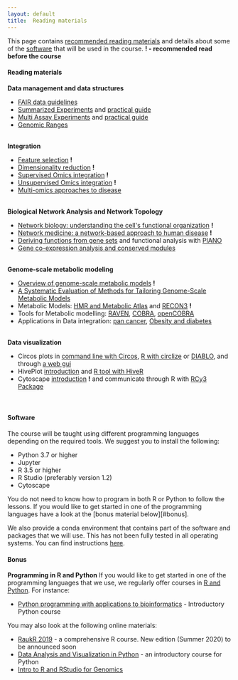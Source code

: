 ```yaml
---
layout: default
title:  Reading materials
---
```


This page contains [recommended reading materials](#reading-materials) and details about some of 
the [software](#software) that will be used in the course. **! - recommended read before the course**

#### Reading materials
**Data management and data structures**
- [FAIR data guidelines][11]
- [Summarized Experiments][12] and [practical guide][28]
- [Multi Assay Experiments][13] and [practical guide][15]
- [Genomic Ranges][14]
  <br/><br/>

**Integration**
- [Feature selection][7] **!**
- [Dimensionality reduction][8] **!**
- [Supervised Omics integration][9] **!**
- [Unsupervised Omics integration][10] **!**
- [Multi-omics approaches to disease][36]
  <br/><br/>
  
**Biological Network Analysis and Network Topology**
- [Network biology: understanding the cell's functional organization][34] **!**
- [Network medicine: a network-based approach to human disease][39] **!**
- [Deriving functions from gene sets][35] and functional analysis with [PIANO][18]
- [Gene co-expression analysis and conserved modules][38]
  <br/><br/>
  
**Genome-scale metabolic modeling**
- [Overview of genome-scale metabolic models][40] **!**
- [A Systematic Evaluation of Methods for Tailoring Genome-Scale Metabolic Models][33]
- Metabolic Models: [HMR and Metabolic Atlas][16] and [RECON3][17]  **!**
- Tools for Metabolic modelling: [RAVEN][21], [COBRA][22], [openCOBRA][23] 
- Applications in Data integration: [pan cancer][19], [Obesity and diabetes][20] 
  <br/><br/>
  
**Data visualization**
- Circos plots in [command line with Circos][24], [R with circlize][25] or [DIABLO][26], and through [a web gui][27]  
- HivePlot [introduction][29] and [R tool with HiveR][30]  
- Cytoscape [introduction][31] **!** and communicate through R with [RCy3 Package][32]  
  <br/><br/>
  

#### Software
The course will be taught using different programming languages depending on the required tools. We suggest you to install the following:

- Python 3.7 or higher
- Jupyter
- R 3.5 or higher
- R Studio (preferably version 1.2)
- Cytoscape

You do not need to know how to program in both R or Python to follow the lessons. If you would like to get started in one of the programming languages 
have a look at the [bonus material below][#bonus]. 

We also provide a conda environment that contains part of the software and packages that we will use. 
This has not been fully tested in all operating systems. 
You can find instructions [here][6].

#### Bonus

**Programming in R and Python**
If you would like to get started in one of the programming languages that we use, we regularly offer 
courses in [R and Python][1]. For instance:
- [Python programming with applications to bioinformatics][2] - Introductory Python course

You may also look at the following online materials:
- [RaukR 2019][3] - a comprehensive R course. New edition (Summer 2020) to be announced soon
- [Data Analysis and Visualization in Python][4] - an introductory course for Python
- [Intro to R and RStudio for Genomics][5]


[1]: https://nbis.se/training/events.html
[2]: https://www.scilifelab.se/events/python-programming-with-applications-to-bioinformatics-uppsala/
[3]: https://nbisweden.github.io/RaukR-2019/
[4]: https://datacarpentry.org/python-ecology-lesson/
[5]: https://datacarpentry.org/genomics-r-intro/
[6]: ./conda_instructions.md
[7]: https://towardsdatascience.com/select-features-for-omics-integration-511390b7e7fd
[8]: https://towardsdatascience.com/reduce-dimensions-for-single-cell-4224778a2d67
[9]: https://towardsdatascience.com/supervised-omics-integration-2158e1a6d23f
[10]: https://medium.com/@nikolay.oskolkov/unsupervised-omics-integration-688bf8fa49bf
[11]: https://www.nature.com/articles/sdata201618
[12]: https://www.ncbi.nlm.nih.gov/pmc/articles/PMC4509590/
[13]: https://www.ncbi.nlm.nih.gov/pmc/articles/PMC5679241/
[14]: https://bioconductor.org/packages/release/bioc/vignettes/GenomicRanges/inst/doc/GenomicRangesIntroduction.html
[15]: http://bioconductor.org/packages/release/bioc/vignettes/MultiAssayExperiment/inst/doc/MultiAssayExperiment.html
[16]: https://www.metabolicatlas.org
[17]: https://www.ncbi.nlm.nih.gov/pubmed/29457794
[18]: https://www.ncbi.nlm.nih.gov/pubmed/23444143
[19]: https://www.biorxiv.org/content/10.1101/050187v2
[20]: https://www.ncbi.nlm.nih.gov/pubmed/23630502
[21]: https://www.ncbi.nlm.nih.gov/pmc/articles/PMC6207324/
[22]: https://www.nature.com/articles/s41596-018-0098-2
[23]: https://opencobra.github.io/cobratoolbox/stable
[24]: http://circos.ca/documentation/course/
[25]: https://jokergoo.github.io/circlize_book/book/
[26]: http://www.biorxiv.org/content/biorxiv/early/2016/08/03/067611.full.pdf
[27]: http://mkweb.bcgsc.ca/tableviewer/visualize/
[28]: https://bioconductor.org/packages/release/bioc/vignettes/SummarizedExperiment/inst/doc/SummarizedExperiment.html
[29]: http://hiveplot.com
[30]: https://github.com/bryanhanson/HiveR
[31]: https://cytoscape.org/cytoscape-tutorials/protocols/tour-of-cytoscape/#/
[32]: https://bioconductor.org/packages/release/bioc/vignettes/RCy3/inst/doc/Overview-of-RCy3.html
[33]: https://www.cell.com/fulltext/S2405-4712(17)30010-8
[34]: https://www.nature.com/articles/nrg1272
[35]: stke.sciencemag.org/content/4/190/tr4?ijkey=W33OsCqwQHZ5k
[36]: https://link.springer.com/content/pdf/10.1186/s13059-017-1215-1.pdf
[37]: http://mural.maynoothuniversity.ie/1885/1/HamiltonMasonGraphTheory.pdf
[38]: https://science.sciencemag.org/content/302/5643/249.full
[39]: https://www.nature.com/articles/nrg2918
[40]: https://www.frontiersin.org/articles/10.3389/fphys.2015.00413/full